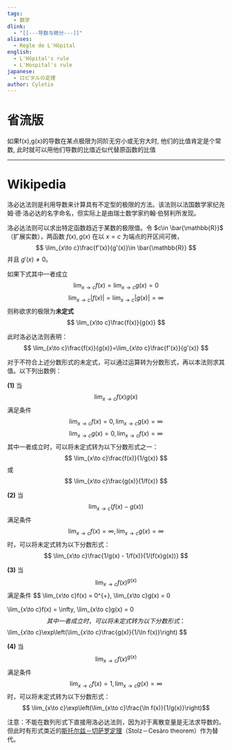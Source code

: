 ```yaml
---
tags:
  - 数学
dlink:
  - "[[---导数与微分---]]"
aliases:
  - Règle de L'Hôpital
english:
  - L'Hôpital's rule
  - L'Hospital's rule
japanese:
  - ロピタルの定理
author: Cyletix
---
```

# 省流版
如果f(x),g(x)的导数在某点极限为同阶无穷小或无穷大时, 他们的比值肯定是个常数, 此时就可以用他们导数的比值近似代替原函数的比值

---
# Wikipedia
洛必达法则是利用导数来计算具有不定型的极限的方法。该法则以法国数学家纪尧姆·德·洛必达的名字命名，但实际上是由瑞士数学家约翰·伯努利所发现。

洛必达法则可以求出特定函数趋近于某数的极限值。令 $c\in \bar{\mathbb{R}}$（扩展实数），两函数 $f(x), g(x)$ 在以 $x=c$ 为端点的开区间可微，
$$
\lim_{x\to c}\frac{f'(x)}{g'(x)}\in \bar{\mathbb{R}}
$$
并且 $g'(x)\neq 0$。

如果下式其中一者成立
$$
\lim_{x\to c}f(x)=\lim_{x\to c}g(x)=0
$$
$$
\lim_{x\to c}|f(x)|=\lim_{x\to c}|g(x)|=\infty
$$
则称欲求的极限为**未定式** 
$$
\lim_{x\to c}\frac{f(x)}{g(x)}
$$


此时洛必达法则表明：
$$
\lim_{x\to c}\frac{f(x)}{g(x)}=\lim_{x\to c}\frac{f'(x)}{g'(x)}
$$

对于不符合上述分数形式的未定式，可以通过运算转为分数形式，再以本法则求其值。以下列出数例：



**(1)** 当
$$
\lim_{x\to c}f(x)g(x)
$$
满足条件
$$
\lim_{x\to c}f(x) = 0, \lim_{x\to c}g(x) = \infty
$$
$$
\lim_{x\to c}g(x) = 0, \lim_{x\to c}f(x) = \infty
$$
其中一者成立时，可以将未定式转为以下分数形式之一：
$$
\lim_{x\to c}\frac{f(x)}{1/g(x)}
$$
或
$$
\lim_{x\to c}\frac{g(x)}{1/f(x)}
$$

**(2)** 当
$$
\lim_{x\to c}(f(x)-g(x))
$$
满足条件
$$
\lim_{x\to c}f(x) = \infty, \lim_{x\to c}g(x) = \infty
$$
时，可以将未定式转为以下分数形式：
$$
\lim_{x\to c}\frac{1/g(x) - 1/f(x)}{1/(f(x)g(x))}
$$

**(3)** 当
$$
\lim_{x\to c}f(x)^{g(x)}
$$
满足条件
$$
\lim_{x\to c}f(x) = 0^{+}, \lim_{x\to c}g(x) = 0

\lim_{x\to c}f(x) = \infty, \lim_{x\to c}g(x) = 0
$$
其中一者成立时，可以将未定式转为以下分数形式：
$$
\lim_{x\to c}\exp\left(\lim_{x\to c}\frac{g(x)}{1/\ln f(x)}\right)
$$

**(4)** 当 
$$
\lim_{x\to c}f(x)^{g(x)}
$$
满足条件
$$
\lim_{x\to c}f(x) = 1, \lim_{x\to c}g(x) = \infty
$$
时，可以将未定式转为以下分数形式：
$$
\lim_{x\to c}\exp\left(\lim_{x\to c}\frac{\ln f(x)}{1/g(x)}\right)$$


注意：不能在数列形式下直接用洛必达法则，因为对于离散变量是无法求导数的。但此时有形式类近的[斯托尔兹－切萨罗定理](https://zh.wikipedia.org/wiki/%E6%96%AF%E6%89%98%E5%B0%94%E5%85%B9%EF%BC%8D%E5%88%87%E8%90%A8%E7%BD%97%E5%AE%9A%E7%90%86 "斯托尔兹－切萨罗定理")（Stolz－Cesàro theorem）作为替代。

